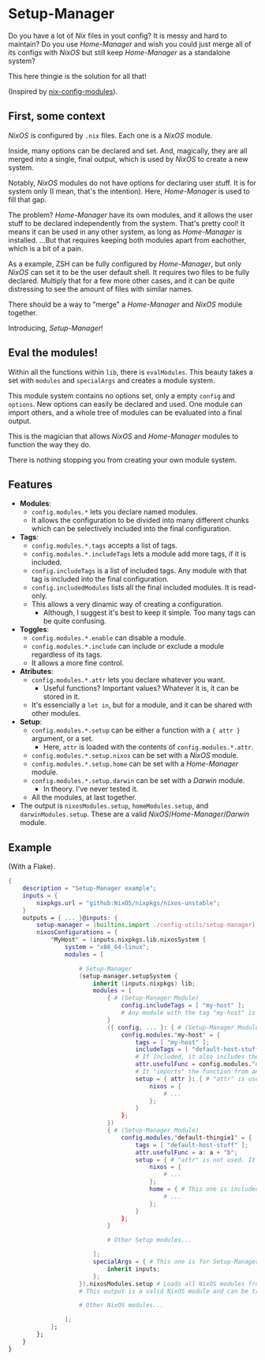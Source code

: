 # Setup-Manager

Do you have a lot of _Nix_ files in yout config? It is messy and hard to maintain? Do you use _Home-Manager_ and wish you could just merge all of its configs with _NixOS_ but still keep _Home-Manager_ as a standalone system?

This here thingie is the solution for all that!

(Inspired by [nix-config-modules](https://github.com/chadac/nix-config-modules)).


## First, some context

_NixOS_ is configured by `.nix` files. Each one is a _NixOS_ module.

Inside, many options can be declared and set. And, magically, they are all merged into a single, final output, which is used by _NixOS_ to create a new system.

Notably, _NixOS_ modules do not have options for declaring user stuff. It is for system only (I mean, that's the intention). Here, _Home-Manager_ is used to fill that gap.

The problem? _Home-Manager_ have its own modules, and it allows the user stuff to be declared independently from the system. That's pretty cool! It means it can be used in any other system, as long as _Home-Manager_ is installed. ...But that requires keeping both modules apart from eachother, which is a bit of a pain.

As a example, ZSH can be fully configured by _Home-Manager_, but only _NixOS_ can set it to be the user default shell. It requires two files to be fully declared. Multiply that for a few more other cases, and it can be quite distressing to see the amount of files with similar names.

There should be a way to "merge" a _Home-Manager_ and _NixOS_ module together.

Introducing, _Setup-Manager_!


## Eval the modules!

Within all the functions within `lib`, there is `evalModules`. This beauty takes a set with `modules` and `specialArgs` and creates a module system.

This module system contains no options set, only a empty `config` and `options`. New options can easily be declared and used. One module can import others, and a whole tree of modules can be evaluated into a final output.

This is the magician that allows _NixOS_ and _Home-Manager_ modules to function the way they do.

There is nothing stopping you from creating your own module system.


## Features

- **Modules**:
    - `config.modules.*` lets you declare named modules.
    - It allows the configuration to be divided into many different chunks which can be selectively included into the final configuration.
- **Tags**:
    - `config.modules.*.tags` accepts a list of tags.
    - `config.modules.*.includeTags` lets a module add more tags, if it is included.
    - `config.includeTags` is a list of included tags. Any module with that tag is included into the final configuration.
    - `config.includedModules` lists all the final included modules. It is read-only.
    - This allows a very dinamic way of creating a configuration.
        - Although, I suggest it's best to keep it simple. Too many tags can be quite confusing.
- **Toggles**:
    - `config.modules.*.enable` can disable a module.
    - `config.modules.*.include` can include or exclude a module regardless of its tags.
    - It allows a more fine control.
- **Atributes**:
    - `config.modules.*.attr` lets you declare whatever you want.
        - Useful functions? Important values? Whatever it is, it can be stored in it.
    - It's essencially a `let in`, but for a module, and it can be shared with other modules.
- **Setup**:
    - `config.modules.*.setup` can be either a function with a `{ attr }` argument, or a set.
        - Here, `attr` is loaded with the contents of `config.modules.*.attr`.
    - `config.modules.*.setup.nixos` can be set with a _NixOS_ module.
    - `config.modules.*.setup.home` can be set with a _Home-Manager_ module.
    - `config.modules.*.setup.darwin` can be set with a _Darwin_ module.
        - In theory. I've never tested it.
    - All the modules, at last together.
- The output is `nixosModules.setup`, `homeModules.setup`, and `darwinModules.setup`. These are a valid _NixOS_/_Home-Manager_/_Darwin_ module.

## Example

(With a Flake).

```nix
{
    description = "Setup-Manager example";
    inputs = {
        nixpkgs.url = "github:NixOS/nixpkgs/nixos-unstable";
    }
    outputs = { ... }@inputs: {
        setup-manager = (builtins.import ./config-utils/setup-manager);
        nixosConfigurations = {
            "MyHost" = (inputs.nixpkgs.lib.nixosSystem {
                system = "x86_64-linux";
                modules = [

                    # Setup-Manager
                    (setup-manager.setupSystem {
                        inherit (inputs.nixpkgs) lib;
                        modules = [
                            { # (Setup-Manager Module)
                                config.includeTags = [ "my-host" ];
                                # Any module with the tag "my-host" is included
                            }
                            ({ config, ... }: { # (Setup-Manager Module)
                                config.modules."my-host" = {
                                    tags = [ "my-host" ];
                                    includeTags = [ "default-host-stuff" ];
                                    # If included, it also includes the tag "default-host-stuff"
                                    attr.usefulFunc = config.modules."default-thingie1".attr.usefulFunc;
                                    # It "imports" the function from another module
                                    setup = { attr }: { # "attr" is used
                                        nixos = {
                                            # ...
                                        };
                                    }
                                };
                            })
                            { # (Setup-Manager Module)
                                config.modules."default-thingie1" = {
                                    tags = [ "default-host-stuff" ];
                                    attr.usefulFunc = a: a + "b";
                                    setup = { # "attr" is not used. It exists only to be used by others
                                        nixos = {
                                            # ...
                                        };
                                        home = { # This one is included only within "homeModules.setup"
                                            # ...
                                        };
                                    }
                                };
                            }

                            # Other Setup modules...

                        ];
                        specialArgs = { # This one is for Setup-Manager, not NixOS!
                            inherit inputs;
                        };
                    }).nixosModules.setup # Loads all NixOS modules from setup
                    # This output is a valid NixOS module and can be treated as such

                    # Other NixOS modules...

                ];
            };
        };
    }
}
```
